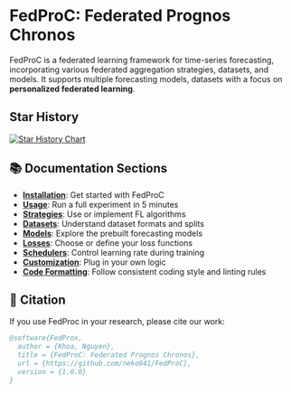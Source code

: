 # FedProC: Federated Prognos Chronos
FedProC is a federated learning framework for time-series forecasting, incorporating various federated aggregation strategies, datasets, and models. It supports multiple forecasting models, datasets with a focus on **personalized federated learning**.


## Star History
[![Star History Chart](https://api.star-history.com/svg?repos=neko941/FedProC&type=Timeline)](https://www.star-history.com/#neko941/FedProC&Timeline)


## 📚 Documentation Sections
- **[Installation](installation.md)**: Get started with FedProC
- **[Usage](usage.md)**: Run a full experiment in 5 minutes
- **[Strategies](strategies.md)**: Use or implement FL algorithms
- **[Datasets](datasets.md)**: Understand dataset formats and splits
- **[Models](models.md)**: Explore the prebuilt forecasting models
- **[Losses](losses.md)**: Choose or define your loss functions
- **[Schedulers](schedulers.md)**: Control learning rate during training 
- **[Customization](customization.md)**: Plug in your own logic
- **[Code Formatting](code_formatting.md)**: Follow consistent coding style and linting rules 


## 📖 Citation

If you use FedProc in your research, please cite our work:

```bibtex
@software{FedProx,
  author = {Khoa, Nguyen},
  title = {FedProC: Federated Prognos Chronos},
  url = {https://github.com/neko941/FedProC},
  version = {1.0.0}
}
```